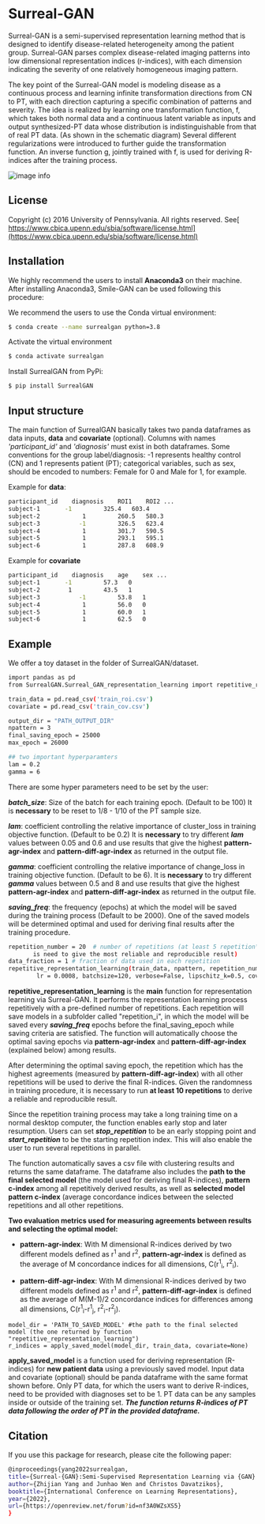 # Surreal-GAN
Surreal-GAN is a semi-supervised representation learning method that is designed to identify disease-related heterogeneity among the patient group.  Surreal-GAN parses complex disease-related imaging patterns into low dimensional representation indices (r-indices), with each dimension indicating the severity of one relatively homogeneous imaging pattern.

The key point of the Surreal-GAN model is modeling disease as a continuous process and learning infinite transformation directions from CN to PT, with each direction capturing a specific combination of patterns and severity. The idea is realized by learning one transformation function, f, which takes both normal data and a continuous latent variable as inputs and output synthesized-PT data whose distribution is indistinguishable from that of real PT data. (As shown in the schematic diagram) Several different regularizations were introduced to further guide the transformation function. An inverse function g, jointly trained with f, is used for deriving R-indices after the training process.

![image info](./datasets/SURREAL-GAN.png)

## License
Copyright (c) 2016 University of Pennsylvania. All rights reserved. See[ https://www.cbica.upenn.edu/sbia/software/license.html](https://www.cbica.upenn.edu/sbia/software/license.html)

## Installation
We highly recommend the users to install **Anaconda3** on their machine. After installing Anaconda3, Smile-GAN can be used following this procedure:

We recommend the users to use the Conda virtual environment:

```bash
$ conda create --name surrealgan python=3.8
```
Activate the virtual environment

```bash
$ conda activate surrealgan
```

Install SurrealGAN from PyPi:

```bash
$ pip install SurrealGAN
```



## Input structure
The main function of SurrealGAN basically takes two panda dataframes as data inputs, **data** and **covariate** (optional). Columns with names *'participant_id'* and *'diagnosis'* must exist in both dataframes. Some conventions for the group label/diagnosis: -1 represents healthy control (CN) and 1 represents patient (PT); categorical variables, such as sex, should be encoded to numbers: Female for 0 and Male for 1, for example. 

Example for **data**:

```bash
participant_id    diagnosis    ROI1    ROI2 ...
subject-1	    -1         325.4   603.4
subject-2            1         260.5   580.3
subject-3           -1         326.5   623.4
subject-4            1         301.7   590.5
subject-5            1	       293.1   595.1
subject-6            1         287.8   608.9
```
Example for **covariate**

```bash
participant_id    diagnosis    age    sex ...
subject-1	    -1         57.3   0
subject-2 	     1         43.5   1
subject-3           -1         53.8   1
subject-4            1         56.0   0
subject-5            1	       60.0   1
subject-6            1         62.5   0
```

## Example
We offer a toy dataset in the folder of SurrealGAN/dataset.

```bash
import pandas as pd
from SurrealGAN.Surreal_GAN_representation_learning import repetitive_representation_learning

train_data = pd.read_csv('train_roi.csv')
covariate = pd.read_csv('train_cov.csv')

output_dir = "PATH_OUTPUT_DIR"
npattern = 3
final_saving_epoch = 25000
max_epoch = 26000

## two important hyperparamters
lam = 0.2
gamma = 6
```

There are some hyper parameters need to be set by the user:

***batch\_size***: Size of the batch for each training epoch. (Default to be 100) It is **necessary** to be reset to 1/8 - 1/10 of the PT sample size.

***lam***: coefficient controlling the relative importance of cluster\_loss in training objective function. (Default to be 0.2) It is **necessary** to try different ***lam*** values between 0.05 and 0.6 and use results that give the highest **pattern-agr-index** and **pattern-diff-agr-index** as returned in the output file.

***gamma***: coefficient controlling the relative importance of change\_loss in training objective function. (Default to be 6). It is **necessary** to try different ***gamma*** values between 0.5 and 8 and use results that give the highest **pattern-agr-index** and **pattern-diff-agr-index** as returned in the output file.

***saving\_freq***: the frequency (epochs) at which the model will be saved during the training process (Default to be 2000). One of the saved models will be determined optimal and used for deriving final results after the training procedure.


```bash				    
repetition_number = 20  # number of repetitions (at least 5 repetition\
	   is need to give the most reliable and reproducible result)
data_fraction = 1 # fraction of data used in each repetition
repetitive_representation_learning(train_data, npattern, repetition_number, data_fraction, final_saving_epoch, max_epoch, output_dir, \
		lr = 0.0008, batchsize=120, verbose=False, lipschitz_k=0.5, covariate= None, start_repetition=0, lam=lam, gamma = gamma)
```

**repetitive\_representation\_learning** is the **main** function for representation learning via Surreal-GAN. It performs the representation learning process repetitively with a pre-defined number of repetitions. Each repetition will save models in a subfolder called "repetition_i", in which the model will be saved every ***saving\_freq*** epochs before the final\_saving\_epoch while saving criteria are satisfied. The function will automatically choose the optimal saving epochs via **pattern-agr-index** and **pattern-diff-agr-index** (explained below) among results. 

After determining the optimal saving epoch, the repetition which has the highest agreements (measured by **pattern-diff-agr-index**) with all other repetitions will be used to derive the final R-indices. Given the randomness in training procedure, it is necessary to run **at least 10 repetitions** to derive a reliable and reproducible result. 

Since the repetition training process may take a long training time on a normal desktop computer, the function enables early stop and later resumption. Users can set ***stop\_repetition*** to be an early stopping point and ***start\_repetition*** to be the starting repetition index. This will also enable the user to run several repetitions in parallel.

The function automatically saves a csv file with clustering results and returns the same dataframe. The dataframe also includes the **path to the final selected model** (the model used for deriving final R-indices), **pattern c-index** among all repetitively derived results, as well as **selected model pattern c-index** (average concordance indices between the selected repetitions and all other repetitions.

**Two evaluation metrics used for measuring agreements between results and selecting the optimal model:**

* **pattern-agr-index**: With M dimensional R-indices derived by two different models defined as r<sup>1</sup> and r<sup>2</sup>, **pattern-agr-index** is defined as the average of M concordance indices for all dimensions, C(r<sup>1</sup><sub>i</sub>, r<sup>2</sup><sub>i</sub>).

* **pattern-diff-agr-index**: With M dimensional R-indices derived by two different models defined as r<sup>1</sup> and r<sup>2</sup>, **pattern-diff-agr-index** is defined as the average of M(M-1)/2 concordance indices for differences among all dimensions, C(r<sup>1</sup><sub>i</sub>-r<sup>1</sup><sub>j</sub>, r<sup>2</sup><sub>i</sub>-r<sup>2</sup><sub>j</sub>).

```					    
model_dir = 'PATH_TO_SAVED_MODEL' #the path to the final selected model (the one returned by function "repetitive_representation_learning")
r_indices = apply_saved_model(model_dir, train_data, covariate=None)
```
**apply\_saved\_model** is a function used for deriving representation (R-indices) for **new patient data** using a previously saved model. Input data and covariate (optional) should be panda dataframe with the same format shown before. Only PT data, for which the users want to derive R-indices, need to be provided with diagnoses set to be 1. PT data can be any samples inside or outside of the training set. ***The function returns R-indices of PT data following the order of PT in the provided dataframe.***


## Citation
If you use this package for research, please cite the following paper:


```bash
@inproceedings{yang2022surrealgan,
title={Surreal-{GAN}:Semi-Supervised Representation Learning via {GAN} for uncovering heterogeneous disease-related imaging patterns},
author={Zhijian Yang and Junhao Wen and Christos Davatzikos},
booktitle={International Conference on Learning Representations},
year={2022},
url={https://openreview.net/forum?id=nf3A0WZsXS5}
}
```


